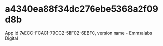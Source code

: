 # a4340ea88f34dc276ebe5368a2f09d8b
App id 7AECC-FCAC1-79CC2-5BF02-6EBFC, version name - Emmsalabs Digital
